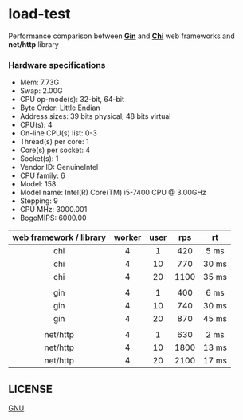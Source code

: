 # load-test

Performance comparison between [**Gin**](https://github.com/gin-gonic/gin) and [**Chi**](https://github.com/go-chi/chi) web frameworks and **net/http** library

### Hardware specifications
 - Mem: 7.73G
 - Swap: 2.00G
 - CPU op-mode(s):                  32-bit, 64-bit
 - Byte Order:                      Little Endian
 - Address sizes:                   39 bits physical, 48 bits virtual
 - CPU(s):                          4
 - On-line CPU(s) list:             0-3
 - Thread(s) per core:              1
 - Core(s) per socket:              4
 - Socket(s):                       1
 - Vendor ID:                       GenuineIntel
 - CPU family:                      6
 - Model:                           158
 - Model name:                      Intel(R) Core(TM) i5-7400 CPU @ 3.00GHz
 - Stepping:                        9
 - CPU MHz:                         3000.001
 - BogoMIPS:                        6000.00


|web framework / library| worker|user|rps |rt    |
|:---:|:-------:|:----:|:----:|:------:|
|chi   |   4   |1   |420 |5 ms  |
|chi   |   4   |10  |770 |30 ms |  
|chi   |   4   |20  |1100|35 ms |
||
|gin   |   4   |1   |400 |6 ms  |
|gin   |   4   |10  |740 |30 ms |  
|gin   |   4   |20  |870 |45 ms |
||
|net/http   |   4   |1   |630 |2 ms  |
|net/http   |   4   |10  |1800|13 ms |  
|net/http   |   4   |20  |2100|17 ms |


## LICENSE
[GNU](https://github.com/lampesm/load-test/blob/main/LICENSE)

